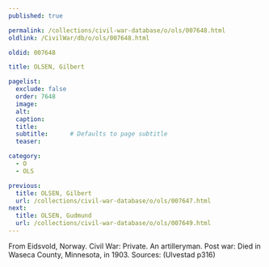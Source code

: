 ```yaml
---
published: true

permalink: /collections/civil-war-database/o/ols/007648.html
oldlink: /CivilWar/db/o/ols/007648.html

oldid: 007648

title: OLSEN, Gilbert

pagelist:
  exclude: false
  order: 7648
  image: 
  alt:
  caption:
  title:
  subtitle:      # Defaults to page subtitle
  teaser:

category: 
  - O 
  - OLS

previous:
  title: OLSEN, Gilbert
  url: /collections/civil-war-database/o/ols/007647.html  
next:
  title: OLSEN, Gudmund
  url: /collections/civil-war-database/o/ols/007649.html   
---
```

From Eidsvold, Norway. Civil War: Private. An artilleryman. Post war: Died in Waseca County, Minnesota, in 1903. Sources: (Ulvestad p316)